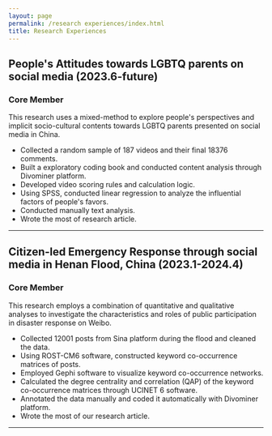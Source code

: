 ```yaml
---
layout: page
permalink: /research experiences/index.html
title: Research Experiences
---
```


## People's Attitudes towards LGBTQ parents on social media (2023.6-future)

### Core Member

This research uses a mixed-method to explore people's perspectives and implicit socio-cultural contents towards LGBTQ parents presented on social media in China.

- Collected a random sample of 187 videos and their final 18376 comments.
- Built a exploratory coding book and conducted content analysis through Divominer platform.
- Developed video scoring rules and calculation logic.
- Using SPSS, conducted linear regression to analyze the influential factors of people's favors.
- Conducted manually text analysis.
- Wrote the most of research article.



---

## Citizen-led Emergency Response through social media in Henan Flood, China (2023.1-2024.4)

### Core Member
This research employs a combination of quantitative and qualitative analyses to investigate the characteristics and roles of public participation in disaster response on Weibo. <br>
- Collected 12001 posts from Sina platform during the flood and cleaned the data.
- Using ROST-CM6 software, constructed keyword co-occurrence matrices of posts.
- Employed Gephi software to visualize keyword co-occurrence networks.
- Calculated the degree centrality and correlation (QAP) of the keyword co-occurrence matrices through UCINET 6 software.
- Annotated the data manually and coded it automatically with Divominer platform.
- Wrote the most of our research article.

---

